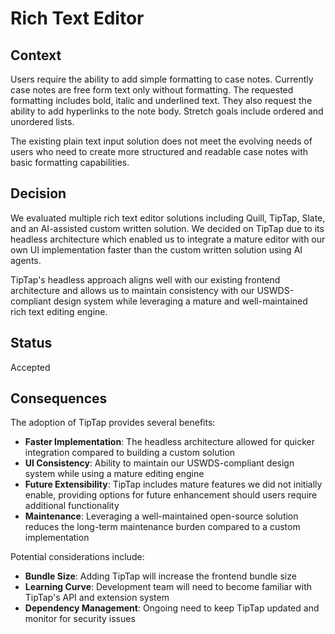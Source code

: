 # Rich Text Editor

## Context

Users require the ability to add simple formatting to case notes. Currently case notes are free form text only without formatting. The requested formatting includes bold, italic and underlined text. They also request the ability to add hyperlinks to the note body. Stretch goals include ordered and unordered lists.

The existing plain text input solution does not meet the evolving needs of users who need to create more structured and readable case notes with basic formatting capabilities.

## Decision

We evaluated multiple rich text editor solutions including Quill, TipTap, Slate, and an AI-assisted custom written solution. We decided on TipTap due to its headless architecture which enabled us to integrate a mature editor with our own UI implementation faster than the custom written solution using AI agents.

TipTap's headless approach aligns well with our existing frontend architecture and allows us to maintain consistency with our USWDS-compliant design system while leveraging a mature and well-maintained rich text editing engine.

## Status

Accepted

## Consequences

The adoption of TipTap provides several benefits:

- **Faster Implementation**: The headless architecture allowed for quicker integration compared to building a custom solution
- **UI Consistency**: Ability to maintain our USWDS-compliant design system while using a mature editing engine
- **Future Extensibility**: TipTap includes mature features we did not initially enable, providing options for future enhancement should users require additional functionality
- **Maintenance**: Leveraging a well-maintained open-source solution reduces the long-term maintenance burden compared to a custom implementation

Potential considerations include:
- **Bundle Size**: Adding TipTap will increase the frontend bundle size
- **Learning Curve**: Development team will need to become familiar with TipTap's API and extension system
- **Dependency Management**: Ongoing need to keep TipTap updated and monitor for security issues
